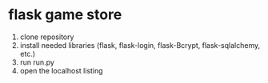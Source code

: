 # flask game store

1. clone repository
2. install needed libraries (flask, flask-login, flask-Bcrypt, flask-sqlalchemy, etc.)
3. run run.py
4. open the localhost listing
